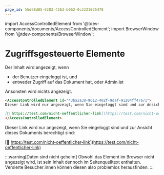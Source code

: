 ```yaml
---
page_id: 55d68d05-6283-4263-b062-0c3321025478
---
```


import AccessControlledElement from '@tdev-components/documents/AccessControlledElement';
import BrowserWindow from '@tdev-components/BrowserWindow';

# Zugriffsgesteuerte Elemente

Der Inhalt wird angezeigt, wenn
- der Benutzer eingeloggt ist, und
- entweder Zugriff auf das Dokument hat, oder Admin ist

Ansonsten wird nichts angezeigt.

```md
<AccessControlledElement id="43ba2a38-9612-402f-9daf-91204ff47a71">
Dieser Link wird nur angezeigt, wenn Sie eingeloggt sind und zur Ansicht dieses Dokuments berechtigt sind:

[🔗 https://test.com/nicht-oeffentlicher-link](https://test.com/nicht-oeffentlicher-link)
</AccessControlledElement>
```

<BrowserWindow>
<AccessControlledElement id="43ba2a38-9612-402f-9daf-91204ff47a71">
Dieser Link wird nur angezeigt, wenn Sie eingeloggt sind und zur Ansicht dieses Dokuments berechtigt sind:

[🔗 https://test.com/nicht-oeffentlicher-link](https://test.com/nicht-oeffentlicher-link)
</AccessControlledElement>
</BrowserWindow>

:::warning[Daten sind nicht geheim]
Obwohl das Element im Browser nicht angezeigt wird, ist sein Inhalt dennoch im Seitenquelltext enthalten. Versierte Besucher:innen können diesen also problemlos herausfinden.
:::
